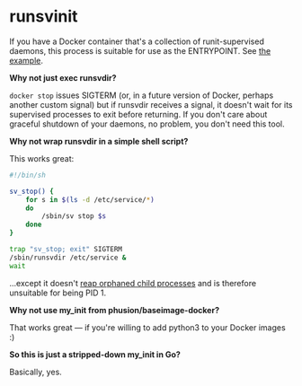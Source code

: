 # runsvinit

If you have a Docker container that's a collection of runit-supervised daemons,
this process is suitable for use as the ENTRYPOINT.
See [the example](https://github.com/peterbourgon/runsvinit/tree/master/example).

**Why not just exec runsvdir?**

`docker stop` issues SIGTERM (or, in a future version of Docker, perhaps another custom signal)
but if runsvdir receives a signal,
it doesn't wait for its supervised processes to exit before returning.
If you don't care about graceful shutdown of your daemons, no problem, you don't need this tool.

**Why not wrap runsvdir in a simple shell script?**

This works great:

```sh
#!/bin/sh

sv_stop() {
	for s in $(ls -d /etc/service/*)
	do
		/sbin/sv stop $s
	done
}

trap "sv_stop; exit" SIGTERM
/sbin/runsvdir /etc/service &
wait
```

...except it doesn't [reap orphaned child processes](https://blog.phusion.nl/2015/01/20/docker-and-the-pid-1-zombie-reaping-problem/)
and is therefore unsuitable for being PID 1.

**Why not use my_init from phusion/baseimage-docker?**

That works great — if you're willing to add python3 to your Docker images :)

**So this is just a stripped-down my_init in Go?**

Basically, yes.

